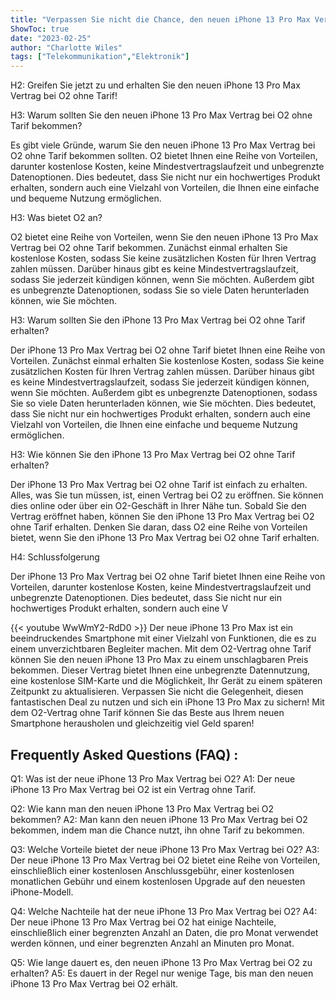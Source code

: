 ```yaml
---
title: "Verpassen Sie nicht die Chance, den neuen iPhone 13 Pro Max Vertrag bei O2 ohne Tarif zu bekommen!"
ShowToc: true 
date: "2023-02-25"
author: "Charlotte Wiles" 
tags: ["Telekommunikation","Elektronik"]
---
```

H2: Greifen Sie jetzt zu und erhalten Sie den neuen iPhone 13 Pro Max Vertrag bei O2 ohne Tarif!

H3: Warum sollten Sie den neuen iPhone 13 Pro Max Vertrag bei O2 ohne Tarif bekommen?

Es gibt viele Gründe, warum Sie den neuen iPhone 13 Pro Max Vertrag bei O2 ohne Tarif bekommen sollten. O2 bietet Ihnen eine Reihe von Vorteilen, darunter kostenlose Kosten, keine Mindestvertragslaufzeit und unbegrenzte Datenoptionen. Dies bedeutet, dass Sie nicht nur ein hochwertiges Produkt erhalten, sondern auch eine Vielzahl von Vorteilen, die Ihnen eine einfache und bequeme Nutzung ermöglichen.

H3: Was bietet O2 an?

O2 bietet eine Reihe von Vorteilen, wenn Sie den neuen iPhone 13 Pro Max Vertrag bei O2 ohne Tarif bekommen. Zunächst einmal erhalten Sie kostenlose Kosten, sodass Sie keine zusätzlichen Kosten für Ihren Vertrag zahlen müssen. Darüber hinaus gibt es keine Mindestvertragslaufzeit, sodass Sie jederzeit kündigen können, wenn Sie möchten. Außerdem gibt es unbegrenzte Datenoptionen, sodass Sie so viele Daten herunterladen können, wie Sie möchten.

H3: Warum sollten Sie den iPhone 13 Pro Max Vertrag bei O2 ohne Tarif erhalten?

Der iPhone 13 Pro Max Vertrag bei O2 ohne Tarif bietet Ihnen eine Reihe von Vorteilen. Zunächst einmal erhalten Sie kostenlose Kosten, sodass Sie keine zusätzlichen Kosten für Ihren Vertrag zahlen müssen. Darüber hinaus gibt es keine Mindestvertragslaufzeit, sodass Sie jederzeit kündigen können, wenn Sie möchten. Außerdem gibt es unbegrenzte Datenoptionen, sodass Sie so viele Daten herunterladen können, wie Sie möchten. Dies bedeutet, dass Sie nicht nur ein hochwertiges Produkt erhalten, sondern auch eine Vielzahl von Vorteilen, die Ihnen eine einfache und bequeme Nutzung ermöglichen.

H3: Wie können Sie den iPhone 13 Pro Max Vertrag bei O2 ohne Tarif erhalten?

Der iPhone 13 Pro Max Vertrag bei O2 ohne Tarif ist einfach zu erhalten. Alles, was Sie tun müssen, ist, einen Vertrag bei O2 zu eröffnen. Sie können dies online oder über ein O2-Geschäft in Ihrer Nähe tun. Sobald Sie den Vertrag eröffnet haben, können Sie den iPhone 13 Pro Max Vertrag bei O2 ohne Tarif erhalten. Denken Sie daran, dass O2 eine Reihe von Vorteilen bietet, wenn Sie den iPhone 13 Pro Max Vertrag bei O2 ohne Tarif erhalten.

H4: Schlussfolgerung

Der iPhone 13 Pro Max Vertrag bei O2 ohne Tarif bietet Ihnen eine Reihe von Vorteilen, darunter kostenlose Kosten, keine Mindestvertragslaufzeit und unbegrenzte Datenoptionen. Dies bedeutet, dass Sie nicht nur ein hochwertiges Produkt erhalten, sondern auch eine V

{{< youtube WwWmY2-RdD0 >}} 
Der neue iPhone 13 Pro Max ist ein beeindruckendes Smartphone mit einer Vielzahl von Funktionen, die es zu einem unverzichtbaren Begleiter machen. Mit dem O2-Vertrag ohne Tarif können Sie den neuen iPhone 13 Pro Max zu einem unschlagbaren Preis bekommen. Dieser Vertrag bietet Ihnen eine unbegrenzte Datennutzung, eine kostenlose SIM-Karte und die Möglichkeit, Ihr Gerät zu einem späteren Zeitpunkt zu aktualisieren. Verpassen Sie nicht die Gelegenheit, diesen fantastischen Deal zu nutzen und sich ein iPhone 13 Pro Max zu sichern! Mit dem O2-Vertrag ohne Tarif können Sie das Beste aus Ihrem neuen Smartphone herausholen und gleichzeitig viel Geld sparen!

## Frequently Asked Questions (FAQ) :
Q1: Was ist der neue iPhone 13 Pro Max Vertrag bei O2?
A1: Der neue iPhone 13 Pro Max Vertrag bei O2 ist ein Vertrag ohne Tarif.

Q2: Wie kann man den neuen iPhone 13 Pro Max Vertrag bei O2 bekommen?
A2: Man kann den neuen iPhone 13 Pro Max Vertrag bei O2 bekommen, indem man die Chance nutzt, ihn ohne Tarif zu bekommen.

Q3: Welche Vorteile bietet der neue iPhone 13 Pro Max Vertrag bei O2?
A3: Der neue iPhone 13 Pro Max Vertrag bei O2 bietet eine Reihe von Vorteilen, einschließlich einer kostenlosen Anschlussgebühr, einer kostenlosen monatlichen Gebühr und einem kostenlosen Upgrade auf den neuesten iPhone-Modell.

Q4: Welche Nachteile hat der neue iPhone 13 Pro Max Vertrag bei O2?
A4: Der neue iPhone 13 Pro Max Vertrag bei O2 hat einige Nachteile, einschließlich einer begrenzten Anzahl an Daten, die pro Monat verwendet werden können, und einer begrenzten Anzahl an Minuten pro Monat.

Q5: Wie lange dauert es, den neuen iPhone 13 Pro Max Vertrag bei O2 zu erhalten?
A5: Es dauert in der Regel nur wenige Tage, bis man den neuen iPhone 13 Pro Max Vertrag bei O2 erhält.


